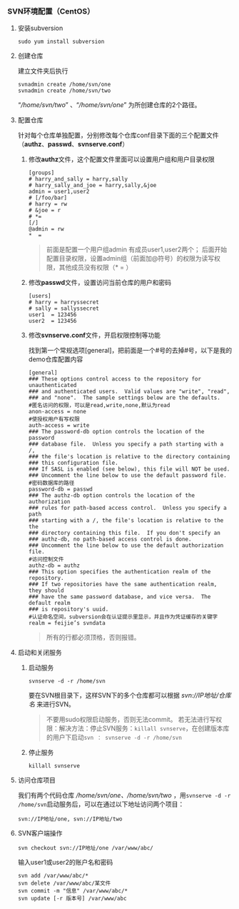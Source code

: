 ### SVN环境配置（CentOS）

1. 安装subversion

    ```shell
    sudo yum install subversion
    ```
2. 创建仓库

	建立文件夹后执行

	```shell
    svnadmin create /home/svn/one
    svnadmin create /home/svn/two
    ```
	“*/home/svn/two*” 、“*/home/svn/one*” 为所创建仓库的2个路径。

3. 配置仓库

	针对每个仓库单独配置，分别修改每个仓库conf目录下面的三个配置文件（**authz**、**passwd**、**svnserve.conf**）
	1. 修改**authz**文件，这个配置文件里面可以设置用户组和用户目录权限

	    ```shell
        [groups]
        # harry_and_sally = harry,sally
        # harry_sally_and_joe = harry,sally,&joe
        admin = user1,user2
        # [/foo/bar]
        # harry = rw
        # &joe = r
        # *=
        [/]
        @admin = rw
        *  =
        ```

		>前面是配置一个用户组admin 有成员user1,user2两个；
		>后面开始配置目录权限，设置admin组（前面加@符号）的权限为读写权限，其他成员没有权限（* = ）
	2. 修改**passwd**文件，设置访问当前仓库的用户和密码

		```shell
		[users]
		# harry = harryssecret
		# sally = sallyssecret
		user1  = 123456
		user2  = 123456
		```
	3. 修改**svnserve.conf**文件，开启权限控制等功能

		找到第一个常规选项[general]，把前面是一个#号的去掉#号，以下是我的demo仓库配置内容

		```text
		[general]
		### These options control access to the repository for unauthenticated
		### and authenticated users.  Valid values are "write", "read",
		### and "none".  The sample settings below are the defaults.
		#匿名访问的权限，可以是read,write,none,默认为read
		anon-access = none
		#使授权用户有写权限
		auth-access = write
		### The password-db option controls the location of the password
		### database file.  Unless you specify a path starting with a /,
		### the file's location is relative to the directory containing
		### this configuration file.
		### If SASL is enabled (see below), this file will NOT be used.
		### Uncomment the line below to use the default password file.
		#密码数据库的路径
		password-db = passwd
		### The authz-db option controls the location of the authorization
		### rules for path-based access control.  Unless you specify a path
		### starting with a /, the file's location is relative to the the
		### directory containing this file.  If you don't specify an
		### authz-db, no path-based access control is done.
		### Uncomment the line below to use the default authorization file.
		#访问控制文件
		authz-db = authz
		### This option specifies the authentication realm of the repository.
		### If two repositories have the same authentication realm, they should
		### have the same password database, and vice versa.  The default realm
		### is repository's uuid.
		#认证命名空间，subversion会在认证提示里显示，并且作为凭证缓存的关键字
		realm = feijie’s svndata
		```

		>所有的行都必须顶格，否则报错。
4. 启动和关闭服务

	1. 启动服务

	    ```shell
        svnserve -d -r /home/svn
        ```
		要在SVN根目录下，这样SVN下的多个仓库都可以根据 *svn://IP地址/仓库名* 来进行SVN。

		>不要用sudo权限启动服务，否则无法commit。
		>若无法进行写权限：解决方法：停止SVN服务：`killall svnserve`，在创建版本库的用户下启动`svn ： svnserve -d -r /home/svn`
	2. 停止服务

	    ```shell
        killall svnserve
        ```
5. 访问仓库项目

	我们有两个代码仓库 */home/svn/one、/home/svn/two* ，用`svnserve -d -r /home/svn`启动服务后，可以在通过以下地址访问两个项目：

	`svn://IP地址/one, svn://IP地址/two`
6. SVN客户端操作

    ```shell
    svn checkout svn://IP地址/one	/var/www/abc/
    ```

	输入user1或user2的账户名和密码

	```shell
    svn add /var/www/abc/*
    svn delete /var/www/abc/某文件
    svn commit -m "信息" /var/www/abc/*
    svn update [-r 版本号] /var/www/abc
    ```
